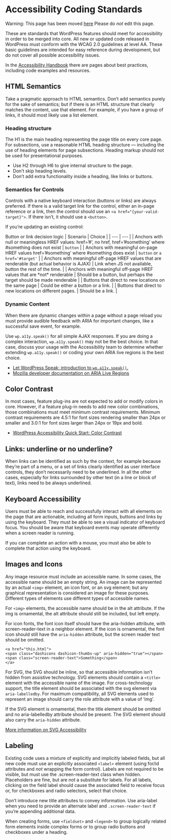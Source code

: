 # Accessibility Coding Standards

Warning: This page has been moved [here](https://developer.wordpress.org/coding-standards/wordpress-coding-standards/accessibility/)
Please do *not* edit this page.

These are standards that WordPress features should meet for accessibility in order to be merged into core. All new or updated code released in WordPress must conform with the WCAG 2.0 guidelines at level AA. These basic guidelines are intended for easy reference during development, but do not cover all possible accessibility issues.

In the [Accessibility Handbook](https://make.wordpress.org/accessibility/handbook/best-practices/) there are pages about best practices, including code examples and resources.

## HTML Semantics

Take a pragmatic approach to HTML semantics. Don’t add semantics purely for the sake of semantics; but if there is an HTML structure that clearly matches the content, use that element. For example, if you have a group of links, it should most likely use a list element.

### Heading structure

The H1 is the main heading representing the page title on every core page. For subsections, use a reasonable HTML heading structure — including the use of heading elements for page subsections. Heading markup should not be used for presentational purposes.

*   Use H2 through H6 to give internal structure to the page.
*   Don’t skip heading levels.
*   Don’t add extra functionality inside a heading, like links or buttons.

### Semantics for Controls

Controls with a native keyboard interaction (buttons or links) are always preferred. If there is a valid target link for the control, either an in-page reference or a link, then the control should use an `<a href="{your-valid-target}">`. If there isn’t, it should use a `<button>`.

If you’re updating an existing control:

Button or link decision logic
| Scenario | Choice |
| --- | --- |
| Anchors with null or meaningless HREF values: href=’#’, no href, href=’#something’ where #something does not exist | `button` |
| Anchors with meaningful on-page HREF values href=’#something’ where #something does exist | `button` or `a href='#target'` |
| Anchors with meaningful off-page HREF values that are renderable (but actual behavior is AJAX) | Link when JS not available, button the rest of the time. |
| Anchors with meaningful off-page HREF values that are \*not\* renderable | Should be a button, but perhaps the target should be made renderable |
| Buttons that direct to new locations on the same page | Could be either a button or a link. |
| Buttons that direct to new locations on different pages. | Should be a link. |

### Dynamic Content

When there are dynamic changes within a page without a page reload you must provide audible feedback with ARIA for important changes, like a successful save event, for example.

Use `wp.a11y.speak()` for all simple AJAX responses. If you are doing a complex interaction, `wp.a11y.speak()` may not be the best choice. In that case, discuss your usage with the Accessibility team to determine whether extending `wp.a11y.speak()` or coding your own ARIA live regions is the best choice.

*   [Let WordPress Speak: introduction to `wp.a11y.speak()`.](https://make.wordpress.org/accessibility/2015/04/15/let-wordpress-speak-new-in-wordpress-4-2/)
*   [Mozilla developer documentation on ARIA Live Regions](https://developer.mozilla.org/en-US/docs/Web/Accessibility/ARIA/ARIA_Live_Regions)

## Color Contrast

In most cases, feature plug-ins are not expected to add or modify colors in core. However, if a feature plug-in needs to add new color combinations, those combinations must meet minimum contrast requirements. Minimum contrast requirements are 4.5:1 for font sizes rendering smaller than 24px or smaller and 3.0:1 for font sizes larger than 24px or 19px and bold.

*   [WordPress Accessibility Quick Start: Color Contrast](https://make.wordpress.org/accessibility/handbook/quick-start-guide/#color-contrast)

## Links: underline or no underline?

When links can be identified as such by the context, for example because they’re part of a menu, or a set of links clearly identified as user interface controls, they don’t necessarily need to be underlined. In all the other cases, especially for links surrounded by other text (in a line or block of text), links need to be always underlined.

## Keyboard Accessibility

Users must be able to reach and successfully interact with all elements on the page that are actionable, including all form inputs, buttons and links by using the keyboard. They must be able to see a visual indicator of keyboard focus. You should be aware that keyboard events may operate differently when a screen reader is running.

If you can complete an action with a mouse, you must also be able to complete that action using the keyboard.

## Images and Icons

Any image resource must include an accessible name. In some cases, the accessible name should be an empty string. An image can be represented by an actual `<img>` element, an icon font, or an svg element; but any graphical representation is considered an image for these purposes. Different types of elements use different types of accessible names.

For `<img>` elements, the accessible name should be in the alt attribute. If the img is ornamental, the alt attribute should still be included, but left empty.

For icon fonts, the font icon itself should have the aria-hidden attribute, with screen-reader-text in a neighbor element. If the icon is ornamental, the font icon should still have the `aria-hidden` attribute, but the screen reader text should be omitted.

```
<a href="this.html">
<span class="dashicons dashicon-thumbs-up" aria-hidden="true"></span>
<span class="screen-reader-text">Something</span>
</a>
```

For SVG, the SVG should be inline, so that accessible information isn’t hidden from assistive technology. SVG elements should contain a `<title>` element with the accessible name of the image. For cross-technology support, the title element should be associated with the svg element via `aria-labelledby`. For maximum compatibility, all SVG elements used to represent an image should carry the role attribute with a value of ‘img’.

If the SVG element is ornamental, then the title element should be omitted and no aria-labelledby attribute should be present. The SVG element should also carry the `aria-hidden` attribute.

[More information on SVG Accessibility](http://www.sitepoint.com/tips-accessible-svg/)

## Labeling

Existing code uses a mixture of explicitly and implicitly labeled fields, but all new code must use an explicitly associated `<label>` element (using for/id attributes and *not* wrapping the form control). Labels are not required to be visible, but must use the .screen-reader-text class when hidden. Placeholders are fine, but are not a substitute for labels. For all labels, clicking on the field label should cause the associated field to receive focus or, for checkboxes and radio selectors, select that choice.

Don’t introduce new title attributes to convey information. Use aria-label when you need to provide an alternate label and `.screen-reader-text` if you’re appending additional data.

When creating forms, use `<fieldset>` and `<legend>` to group logically related form elements inside complex forms or to group radio buttons and checkboxes under a heading.

